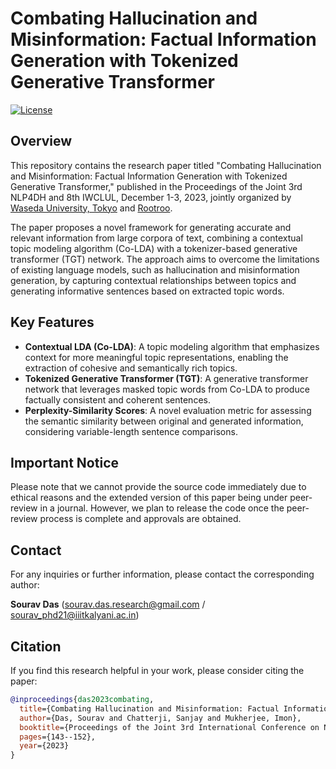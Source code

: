 # Combating Hallucination and Misinformation: Factual Information Generation with Tokenized Generative Transformer

[![License](https://img.shields.io/badge/License-Apache%202.0-blue.svg)](https://opensource.org/licenses/Apache-2.0)

## Overview

This repository contains the research paper titled "Combating Hallucination and Misinformation: Factual Information Generation with Tokenized Generative Transformer," published in the Proceedings of the Joint 3rd NLP4DH and 8th IWCLUL, December 1-3, 2023, jointly organized by [Waseda University, Tokyo](https://www.waseda.jp/top/en/) and [Rootroo](https://rootroo.com/en/).

The paper proposes a novel framework for generating accurate and relevant information from large corpora of text, combining a contextual topic modeling algorithm (Co-LDA) with a tokenizer-based generative transformer (TGT) network. The approach aims to overcome the limitations of existing language models, such as hallucination and misinformation generation, by capturing contextual relationships between topics and generating informative sentences based on extracted topic words.

## Key Features

- **Contextual LDA (Co-LDA)**: A topic modeling algorithm that emphasizes context for more meaningful topic representations, enabling the extraction of cohesive and semantically rich topics.
- **Tokenized Generative Transformer (TGT)**: A generative transformer network that leverages masked topic words from Co-LDA to produce factually consistent and coherent sentences.
- **Perplexity-Similarity Scores**: A novel evaluation metric for assessing the semantic similarity between original and generated information, considering variable-length sentence comparisons.

## Important Notice

Please note that we cannot provide the source code immediately due to ethical reasons and the extended version of this paper being under peer-review in a journal. However, we plan to release the code once the peer-review process is complete and approvals are obtained.

## Contact

For any inquiries or further information, please contact the corresponding author:

**Sourav Das** (sourav.das.research@gmail.com / sourav_phd21@iiitkalyani.ac.in)

## Citation

If you find this research helpful in your work, please consider citing the paper:

```bibtex
@inproceedings{das2023combating,
  title={Combating Hallucination and Misinformation: Factual Information Generation with Tokenized Generative Transformer},
  author={Das, Sourav and Chatterji, Sanjay and Mukherjee, Imon},
  booktitle={Proceedings of the Joint 3rd International Conference on Natural Language Processing for Digital Humanities and 8th International Workshop on Computational Linguistics for Uralic Languages},
  pages={143--152},
  year={2023}
}
